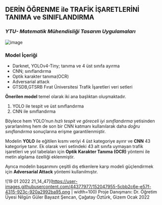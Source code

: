 ## **DERİN ÖĞRENME ile TRAFİK İŞARETLERİNİ TANIMA ve SINIFLANDIRMA**
### *YTU- Matematik Mühendisliği Tasarım Uygulamaları*

![image](https://user-images.githubusercontent.com/44377977/152046461-c97fcf3b-0715-441d-9627-a3e04edbf996.png)

### **Model İçeriği**

- Darknet, YOLOv4-Tiny; tanıma ve 4 üst sınıfa ayırma   
- CNN; sınıflandırma 
- Optik karakter tanıma(OCR) 
- Adversarial attack 
- GTSDB,GTSRB Fırat Üniversitesi Trafik İşaretleri veri setleri

**Önerilen model** temel olarak iki ana başlıktan oluşmaktadır. 
1. YOLO ile tespit ve üst sınıflandırma
2. CNN ile sınıflandırma

Böylece hem YOLO’nun *hızlı tespit ve göreceli iyi sınıflandırma* yetisinden yararlanılmış hem de son bir CNN katmanı kullanılarak daha *doğru sınıflandırma* sonuçlarına erişme garantilenmiştir. 

Modelin **YOLO** ile eğitilen kısmı veriyi 4 üst kategoriye ayırır ve **CNN** 43 kategoriye tanır. Ek olarak veri setindeki 43 alt sınıfa uymayan trafik işaretleri ve yol tabelaları için **Optik Karakter Tanıma (OCR)** yöntemi ile metin algılama özelliği eklenmiştir.

Ayrıca modelin başarımını çeşitli dış etkenlere karşı modeli güçlendirmek için **Adversarial Attack** yöntemi kullanılmıştır.

![19 01 2022 21_14_47](https://user-images.githubusercontent.com/44377977/152047955-5cbb2c6e-e57f-4315-923c-920a2992ba95.png | width=100)
Proje Danışmanı: Dr. Öğretim Üyesi Nilgün Güler Bayazıt
Şencan, Çağatay
Öztürk, Gizem
Ocak 2022


